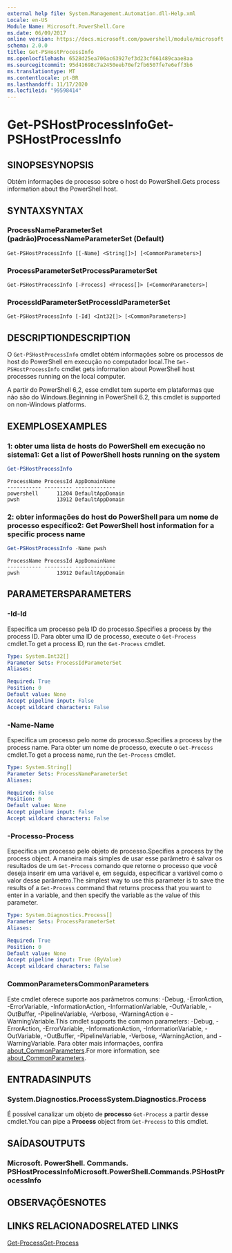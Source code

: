 ```yaml
---
external help file: System.Management.Automation.dll-Help.xml
Locale: en-US
Module Name: Microsoft.PowerShell.Core
ms.date: 06/09/2017
online version: https://docs.microsoft.com/powershell/module/microsoft.powershell.core/get-pshostprocessinfo?view=powershell-7.2&WT.mc_id=ps-gethelp
schema: 2.0.0
title: Get-PSHostProcessInfo
ms.openlocfilehash: 6528d25ea706ac63927ef3d23cf661489caae8aa
ms.sourcegitcommit: 95d41698c7a2450eeb70ef2fb6507fe7e6eff3b6
ms.translationtype: MT
ms.contentlocale: pt-BR
ms.lasthandoff: 11/17/2020
ms.locfileid: "99598414"
---
```

# <span data-ttu-id="15e6d-102">Get-PSHostProcessInfo</span><span class="sxs-lookup"><span data-stu-id="15e6d-102">Get-PSHostProcessInfo</span></span>

## <span data-ttu-id="15e6d-103">SINOPSE</span><span class="sxs-lookup"><span data-stu-id="15e6d-103">SYNOPSIS</span></span>
<span data-ttu-id="15e6d-104">Obtém informações de processo sobre o host do PowerShell.</span><span class="sxs-lookup"><span data-stu-id="15e6d-104">Gets process information about the PowerShell host.</span></span>

## <span data-ttu-id="15e6d-105">SYNTAX</span><span class="sxs-lookup"><span data-stu-id="15e6d-105">SYNTAX</span></span>

### <span data-ttu-id="15e6d-106">ProcessNameParameterSet (padrão)</span><span class="sxs-lookup"><span data-stu-id="15e6d-106">ProcessNameParameterSet (Default)</span></span>

```
Get-PSHostProcessInfo [[-Name] <String[]>] [<CommonParameters>]
```

### <span data-ttu-id="15e6d-107">ProcessParameterSet</span><span class="sxs-lookup"><span data-stu-id="15e6d-107">ProcessParameterSet</span></span>

```
Get-PSHostProcessInfo [-Process] <Process[]> [<CommonParameters>]
```

### <span data-ttu-id="15e6d-108">ProcessIdParameterSet</span><span class="sxs-lookup"><span data-stu-id="15e6d-108">ProcessIdParameterSet</span></span>

```
Get-PSHostProcessInfo [-Id] <Int32[]> [<CommonParameters>]
```

## <span data-ttu-id="15e6d-109">DESCRIPTION</span><span class="sxs-lookup"><span data-stu-id="15e6d-109">DESCRIPTION</span></span>

<span data-ttu-id="15e6d-110">O `Get-PSHostProcessInfo` cmdlet obtém informações sobre os processos de host do PowerShell em execução no computador local.</span><span class="sxs-lookup"><span data-stu-id="15e6d-110">The `Get-PSHostProcessInfo` cmdlet gets information about PowerShell host processes running on the local computer.</span></span>

<span data-ttu-id="15e6d-111">A partir do PowerShell 6,2, esse cmdlet tem suporte em plataformas que não são do Windows.</span><span class="sxs-lookup"><span data-stu-id="15e6d-111">Beginning in PowerShell 6.2, this cmdlet is supported on non-Windows platforms.</span></span>

## <span data-ttu-id="15e6d-112">EXEMPLOS</span><span class="sxs-lookup"><span data-stu-id="15e6d-112">EXAMPLES</span></span>

### <span data-ttu-id="15e6d-113">1: obter uma lista de hosts do PowerShell em execução no sistema</span><span class="sxs-lookup"><span data-stu-id="15e6d-113">1: Get a list of PowerShell hosts running on the system</span></span>

```powershell
Get-PSHostProcessInfo
```

```Output
ProcessName ProcessId AppDomainName
----------- --------- -------------
powershell      11204 DefaultAppDomain
pwsh            13912 DefaultAppDomain
```

### <span data-ttu-id="15e6d-114">2: obter informações do host do PowerShell para um nome de processo específico</span><span class="sxs-lookup"><span data-stu-id="15e6d-114">2: Get PowerShell host information for a specific process name</span></span>

```powershell
Get-PSHostProcessInfo -Name pwsh
```

```Output
ProcessName ProcessId AppDomainName
----------- --------- -------------
pwsh            13912 DefaultAppDomain
```

## <span data-ttu-id="15e6d-115">PARAMETERS</span><span class="sxs-lookup"><span data-stu-id="15e6d-115">PARAMETERS</span></span>

### <span data-ttu-id="15e6d-116">-Id</span><span class="sxs-lookup"><span data-stu-id="15e6d-116">-Id</span></span>

<span data-ttu-id="15e6d-117">Especifica um processo pela ID do processo.</span><span class="sxs-lookup"><span data-stu-id="15e6d-117">Specifies a process by the process ID.</span></span> <span data-ttu-id="15e6d-118">Para obter uma ID de processo, execute o `Get-Process` cmdlet.</span><span class="sxs-lookup"><span data-stu-id="15e6d-118">To get a process ID, run the `Get-Process` cmdlet.</span></span>

```yaml
Type: System.Int32[]
Parameter Sets: ProcessIdParameterSet
Aliases:

Required: True
Position: 0
Default value: None
Accept pipeline input: False
Accept wildcard characters: False
```

### <span data-ttu-id="15e6d-119">-Name</span><span class="sxs-lookup"><span data-stu-id="15e6d-119">-Name</span></span>

<span data-ttu-id="15e6d-120">Especifica um processo pelo nome do processo.</span><span class="sxs-lookup"><span data-stu-id="15e6d-120">Specifies a process by the process name.</span></span> <span data-ttu-id="15e6d-121">Para obter um nome de processo, execute o `Get-Process` cmdlet.</span><span class="sxs-lookup"><span data-stu-id="15e6d-121">To get a process name, run the `Get-Process` cmdlet.</span></span>

```yaml
Type: System.String[]
Parameter Sets: ProcessNameParameterSet
Aliases:

Required: False
Position: 0
Default value: None
Accept pipeline input: False
Accept wildcard characters: False
```

### <span data-ttu-id="15e6d-122">-Processo</span><span class="sxs-lookup"><span data-stu-id="15e6d-122">-Process</span></span>

<span data-ttu-id="15e6d-123">Especifica um processo pelo objeto de processo.</span><span class="sxs-lookup"><span data-stu-id="15e6d-123">Specifies a process by the process object.</span></span> <span data-ttu-id="15e6d-124">A maneira mais simples de usar esse parâmetro é salvar os resultados de um `Get-Process` comando que retorne o processo que você deseja inserir em uma variável e, em seguida, especificar a variável como o valor desse parâmetro.</span><span class="sxs-lookup"><span data-stu-id="15e6d-124">The simplest way to use this parameter is to save the results of a `Get-Process` command that returns process that you want to enter in a variable, and then specify the variable as the value of this parameter.</span></span>

```yaml
Type: System.Diagnostics.Process[]
Parameter Sets: ProcessParameterSet
Aliases:

Required: True
Position: 0
Default value: None
Accept pipeline input: True (ByValue)
Accept wildcard characters: False
```

### <span data-ttu-id="15e6d-125">CommonParameters</span><span class="sxs-lookup"><span data-stu-id="15e6d-125">CommonParameters</span></span>

<span data-ttu-id="15e6d-126">Este cmdlet oferece suporte aos parâmetros comuns: -Debug, -ErrorAction, -ErrorVariable, -InformationAction, -InformationVariable, -OutVariable, -OutBuffer, -PipelineVariable, -Verbose, -WarningAction e -WarningVariable.</span><span class="sxs-lookup"><span data-stu-id="15e6d-126">This cmdlet supports the common parameters: -Debug, -ErrorAction, -ErrorVariable, -InformationAction, -InformationVariable, -OutVariable, -OutBuffer, -PipelineVariable, -Verbose, -WarningAction, and -WarningVariable.</span></span> <span data-ttu-id="15e6d-127">Para obter mais informações, confira [about_CommonParameters](https://go.microsoft.com/fwlink/?LinkID=113216).</span><span class="sxs-lookup"><span data-stu-id="15e6d-127">For more information, see [about_CommonParameters](https://go.microsoft.com/fwlink/?LinkID=113216).</span></span>

## <span data-ttu-id="15e6d-128">ENTRADAS</span><span class="sxs-lookup"><span data-stu-id="15e6d-128">INPUTS</span></span>

### <span data-ttu-id="15e6d-129">System.Diagnostics.Process</span><span class="sxs-lookup"><span data-stu-id="15e6d-129">System.Diagnostics.Process</span></span>

<span data-ttu-id="15e6d-130">É possível canalizar um objeto de **processo** `Get-Process` a partir desse cmdlet.</span><span class="sxs-lookup"><span data-stu-id="15e6d-130">You can pipe a **Process** object from `Get-Process` to this cmdlet.</span></span>

## <span data-ttu-id="15e6d-131">SAÍDAS</span><span class="sxs-lookup"><span data-stu-id="15e6d-131">OUTPUTS</span></span>

### <span data-ttu-id="15e6d-132">Microsoft. PowerShell. Commands. PSHostProcessInfo</span><span class="sxs-lookup"><span data-stu-id="15e6d-132">Microsoft.PowerShell.Commands.PSHostProcessInfo</span></span>

## <span data-ttu-id="15e6d-133">OBSERVAÇÕES</span><span class="sxs-lookup"><span data-stu-id="15e6d-133">NOTES</span></span>

## <span data-ttu-id="15e6d-134">LINKS RELACIONADOS</span><span class="sxs-lookup"><span data-stu-id="15e6d-134">RELATED LINKS</span></span>

[<span data-ttu-id="15e6d-135">Get-Process</span><span class="sxs-lookup"><span data-stu-id="15e6d-135">Get-Process</span></span>](../Microsoft.PowerShell.Management/get-process.md)

